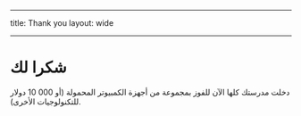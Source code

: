 * * *

title: Thank you layout: wide

* * *

# شكرا لك

دخلت مدرستك كلها الآن للفوز بمجموعة من أجهزة الكمبيوتر المحمولة (أو 000 10 دولار للتكنولوجيات الأخرى).